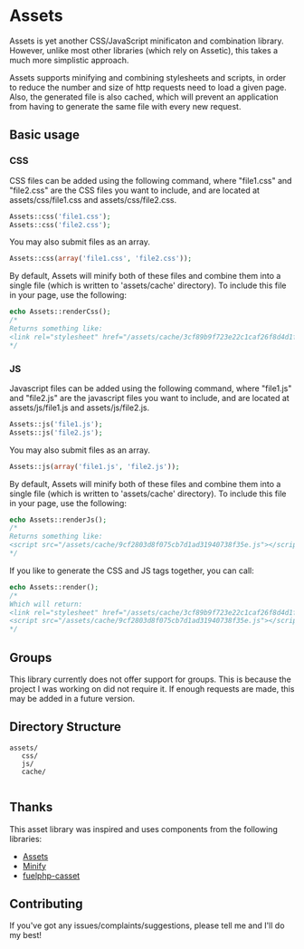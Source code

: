 Assets
======

Assets is yet another CSS/JavaScript minificaton and combination library. However, unlike most other libraries (which rely on Assetic), this takes a much more simplistic approach.

Assets supports minifying and combining stylesheets and scripts, in order to reduce the number and size of http requests need to load a given page. Also, the generated file is also cached, which will prevent an application from having to generate the same file with every new request.


Basic usage
-----------

### CSS

CSS files can be added using the following command, where "file1.css" and "file2.css" are the CSS files you want to include,
and are located at assets/css/file1.css and assets/css/file2.css.

```php
Assets::css('file1.css');
Assets::css('file2.css');
```

You may also submit files as an array. 

```php
Assets::css(array('file1.css', 'file2.css'));
```

By default, Assets will minify both of these files and combine them into a single file (which is written to 'assets/cache' directory).
To include this file in your page, use the following:

```php
echo Assets::renderCss();
/*
Returns something like:
<link rel="stylesheet" href="/assets/cache/3cf89b9f723e22c1caf26f8d4d1fdc31.css">
*/
```

### JS

Javascript files can be added using the following command, where "file1.js" and "file2.js" are the javascript files you want to include,
and are located at assets/js/file1.js and assets/js/file2.js.

```php
Assets::js('file1.js');
Assets::js('file2.js');
```

You may also submit files as an array. 

```php
Assets::js(array('file1.js', 'file2.js'));
```

By default, Assets will minify both of these files and combine them into a single file (which is written to 'assets/cache' directory).
To include this file in your page, use the following:

```php
echo Assets::renderJs();
/*
Returns something like:
<script src="/assets/cache/9cf2803d8f075cb7d1ad31940738f35e.js"></script>
*/
```
If you like to generate the CSS and JS tags together, you can call:
```php
echo Assets::render();
/*
Which will return:
<link rel="stylesheet" href="/assets/cache/3cf89b9f723e22c1caf26f8d4d1fdc31.css">
<script src="/assets/cache/9cf2803d8f075cb7d1ad31940738f35e.js"></script>
*/
```

Groups
------

This library currently does not offer support for groups. This is because the project I was working on did not require it. If enough
requests are made, this may be added in a future version.


Directory Structure
---------------------

```
assets/
   css/
   js/
   cache/
   
```

Thanks
------

This asset library was inspired and uses components from the following libraries:

 - [Assets](https://github.com/bstrahija/assets)
 - [Minify](https://github.com/matthiasmullie/minify)
 - [fuelphp-casset](https://github.com/canton7/fuelphp-casset)


Contributing
------------

If you've got any issues/complaints/suggestions, please tell me and I'll do my best!